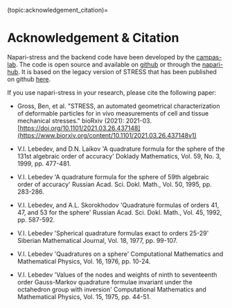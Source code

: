 (topic:acknowledgement_citation)=
# Acknowledgement & Citation

Napari-stress and the backend code have been developed by the [campas-lab](https://physics-of-life.tu-dresden.de/research/core-groups/campas). The code is open source and available on [github](https://github.com/campaslab/napari-stress) or through the [napari-hub](https://www.napari-hub.org/plugins/napari-stress). It is based on the legacy version of STRESS that has been published on github [here](https://github.com/campaslab/STRESS).

If you use napari-stress in your research, please cite the following paper:

* Gross, Ben, et al. "STRESS, an automated geometrical characterization of deformable particles for in vivo measurements of cell and tissue mechanical stresses." bioRxiv (2021): 2021-03. [https://doi.org/10.1101/2021.03.26.437148](https://www.biorxiv.org/content/10.1101/2021.03.26.437148v1)
* V.I. Lebedev, and D.N. Laikov
       'A quadrature formula for the sphere of the 131st
        algebraic order of accuracy'
       Doklady Mathematics, Vol. 59, No. 3, 1999, pp. 477-481.

* V.I. Lebedev
       'A quadrature formula for the sphere of 59th algebraic
        order of accuracy'
       Russian Acad. Sci. Dokl. Math., Vol. 50, 1995, pp. 283-286.

* V.I. Lebedev, and A.L. Skorokhodov
       'Quadrature formulas of orders 41, 47, and 53 for the sphere'
       Russian Acad. Sci. Dokl. Math., Vol. 45, 1992, pp. 587-592.

* V.I. Lebedev
       'Spherical quadrature formulas exact to orders 25-29'
       Siberian Mathematical Journal, Vol. 18, 1977, pp. 99-107.

* V.I. Lebedev
       'Quadratures on a sphere'
       Computational Mathematics and Mathematical Physics, Vol. 16,
       1976, pp. 10-24.

* V.I. Lebedev
       'Values of the nodes and weights of ninth to seventeenth
        order Gauss-Markov quadrature formulae invariant under the
        octahedron group with inversion'
       Computational Mathematics and Mathematical Physics, Vol. 15,
       1975, pp. 44-51.